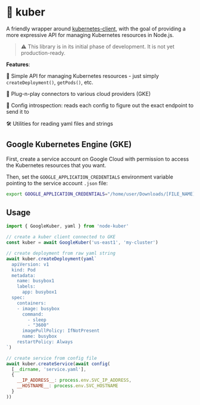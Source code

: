 # 🐙 kuber

A friendly wrapper around [kubernetes-client](https://github.com/godaddy/kubernetes-client), with the goal of providing a more expressive API for managing Kubernetes resources in Node.js.

>⚠️ This library is in its initial phase of development. It is not yet production-ready.


**Features**:

🐙 Simple API for managing Kubernetes resources - just simply `createDeployment()`, `getPods()`, etc.

🔌 Plug-n-play connectors to various cloud providers (GKE)

🔬 Config introspection: reads each config to figure out the exact endpoint to send it to

🛠 Utilities for reading yaml files and strings

## Google Kubernetes Engine (GKE)

First, create a service account on Google Cloud with permission to access the Kubernetes resources that you want.

Then, set the `GOOGLE_APPLICATION_CREDENTIALS` environment variable pointing to the service account `.json` file:

```sh
export GOOGLE_APPLICATION_CREDENTIALS="/home/user/Downloads/[FILE_NAME].json"
```

## Usage

```js
import { GoogleKuber, yaml } from 'node-kuber'

// create a kuber client connected to GKE
const kuber = await GoogleKuber('us-east1', 'my-cluster')

// create deployment from raw yaml string
await kuber.createDeployment(yaml`
  apiVersion: v1
  kind: Pod
  metadata:
    name: busybox1
    labels:
      app: busybox1
  spec:
    containers:
    - image: busybox
      command:
        - sleep
        - "3600"
      imagePullPolicy: IfNotPresent
      name: busybox
    restartPolicy: Always
`)

// create service from config file
await kuber.createService(await config(
  [__dirname, 'service.yaml'],
  { 
    __IP_ADDRESS__: process.env.SVC_IP_ADDRESS,
    __HOSTNAME__: process.env.SVC_HOSTNAME
  }
))
```
